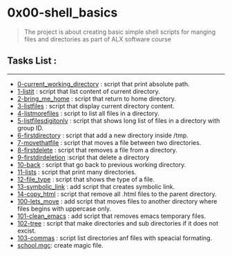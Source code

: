 # 0x00-shell_basics
>The project is about creating basic simple shell scripts for manging files and directories as part of ALX software course

## Tasks List :
---------------------
* [0-current_working_directory](https://github.com/ShehabNegm/alx-system_engineering-devops/blob/master/0x00-shell_basics/0-current_working_directory) : script that print absolute path.
* [1-listit](https://github.com/ShehabNegm/alx-system_engineering-devops/blob/master/0x00-shell_basics/1-listit) : script that list content of current directory.
* [2-bring_me_home](https://github.com/ShehabNegm/alx-system_engineering-devops/blob/master/0x00-shell_basics/2-bring_me_home) : script that return to home directory.
* [3-listfiles](https://github.com/ShehabNegm/alx-system_engineering-devops/blob/master/0x00-shell_basics/3-listfiles) : script that display current directory content.
* [4-listmorefiles](https://github.com/ShehabNegm/alx-system_engineering-devops/blob/master/0x00-shell_basics/4-listmorefiles) : script to list all files in a directory.
* [5-listfilesdigitonly](https://github.com/ShehabNegm/alx-system_engineering-devops/blob/master/0x00-shell_basics/5-listfilesdigitonly) : script that shows long list of files in a directory with group ID.
* [6-firstdirectory](https://github.com/ShehabNegm/alx-system_engineering-devops/blob/master/0x00-shell_basics/6-firstdirectory) : script that add a new directory inside /tmp.
* [7-movethatfile](https://github.com/ShehabNegm/alx-system_engineering-devops/blob/master/0x00-shell_basics/7-movethatfile) : script that moves a file between two directories.
* [8-firstdelete](https://github.com/ShehabNegm/alx-system_engineering-devops/blob/master/0x00-shell_basics/8-firstdelete) : script that removes a file from a directory.
* [9-firstdirdeletion](https://github.com/ShehabNegm/alx-system_engineering-devops/blob/master/0x00-shell_basics/9-firstdirdeletion) :script that delete a directory
* [10-back](https://github.com/ShehabNegm/alx-system_engineering-devops/blob/master/0x00-shell_basics/10-back) : script that go back to previous working directory.
* [11-lists](https://github.com/ShehabNegm/alx-system_engineering-devops/blob/master/0x00-shell_basics/11-lists) : script that print many directories.
* [12-file_type](https://github.com/ShehabNegm/alx-system_engineering-devops/blob/master/0x00-shell_basics/12-file_type) : script that shows the type of a file.
* [13-symbolic_link](https://github.com/ShehabNegm/alx-system_engineering-devops/blob/master/0x00-shell_basics/13-symbolic_link) : add script that creates symbolic link.
* [14-copy_html](https://github.com/ShehabNegm/alx-system_engineering-devops/blob/master/0x00-shell_basics/14-copy_html) : script that remove all .html files to the parent directory.
* [100-lets_move](https://github.com/ShehabNegm/alx-system_engineering-devops/blob/master/0x00-shell_basics/100-lets_move) : add script that moves files to another directory where files begins with uppercase only.
* [101-clean_emacs](https://github.com/ShehabNegm/alx-system_engineering-devops/blob/master/0x00-shell_basics/101-clean_emacs) : add script that removes emacs temporary files.
* [102-tree](https://github.com/ShehabNegm/alx-system_engineering-devops/blob/master/0x00-shell_basics/102-tree) : script that make directories and sub directories if it does not excist.
* [103-commas](https://github.com/ShehabNegm/alx-system_engineering-devops/commit/12d1497f03cd659b1e22686b843a3247cc26cc63) : script list directories anf files with speacial formating.
* [school.mgc]( https://github.com/ShehabNegm/alx-system_engineering-devops/blob/master/0x00-shell_basics/school.mgc): create magic file.
